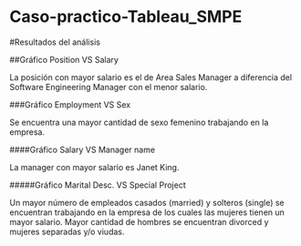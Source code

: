 # Caso-practico-Tableau_SMPE

#Resultados del análisis

##Gráfico Position VS Salary 

La posición con mayor salario es el de Area Sales Manager a diferencia del Software Engineering Manager 
con el menor salario.

###Gráfico Employment VS Sex

Se encuentra una mayor cantidad de sexo femenino trabajando en la empresa.

####Gráfico Salary VS Manager name

La manager con mayor salario es Janet King.

#####Gráfico Marital Desc. VS Special Project

Un mayor número de empleados casados (married) y solteros (single) se encuentran trabajando en la empresa
de los cuales las mujeres tienen un mayor salario.
Mayor cantidad de hombres se encuentran divorced y mujeres separadas y/o viudas.
